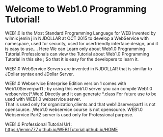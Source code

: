
Welcome to Web1.0 Programming Tutorial!
=======================================

WEB1.0 is the Most Standard Programming Language for WEB invented by wilmix jemin j in NJDOLLAR at OCT 2015 to develop a WebService with namespace, used for security, used for userfriendly interface design, and it is easy to use.... Here We can Learn only about Web1.0 Programming Tutorial.Professionals can view the Tutorial about Web1.0 Programming Tutorial in this site ; So that it is easy for the developers to learn it.


WEB1.0 WebService Servers  are  invented  in  NJDOLLAR  that  is  simillar to  JDollar  syntax and  JDollar  Server.

WEB1.0 Webservice  Enterprise  Edition version 1  comes   with  Web1.0Serverpart1 ; by using this web1.0 server you  can compile
Web1.0 webservice(*.Web) Directly and  it  can  generate *.class
For future use  to be  used  with  WEB1.0 webservice server.    
That  is   used  only  for  organization,clients and that web1.0serverpart1 is not opensource.  ,Web1.0  webservice  course
is  not  opensource.
WEB1.0 Webservice Part2  server  is  used only  for  Professional  purpose. 





WEB1.0  Professional Tutorial   Url  :   https://jemin777.github.io/WEB1Tutorial.github.io/HOME
